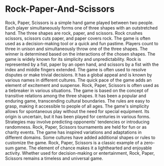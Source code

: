 # Rock-Paper-And-Scissors
Rock, Paper, Scissors is a simple hand game played between two people.
Each player simultaneously forms one of three shapes with an outstretched hand.
The three shapes are rock, paper, and scissors.
Rock crushes scissors, scissors cuts paper, and paper covers rock.
The game is often used as a decision-making tool or a quick and fun pastime.
Players count to three in unison and simultaneously throw one of the three shapes.
The winner is determined based on the interactions of the chosen shapes.
The game is widely known for its simplicity and unpredictability.
Rock is represented by a fist, paper by an open hand, and scissors by a fist with the index and middle fingers extended.
The game is often used to resolve disputes or make trivial decisions.
It has a global appeal and is known by various names in different cultures.
The quick pace of the game adds an element of excitement and suspense.
Rock, Paper, Scissors is often used as a tiebreaker in various situations.
The game is based on the concept of transitive relations among the three shapes.
It has been a popular and enduring game, transcending cultural boundaries.
The rules are easy to grasp, making it accessible to people of all ages.
The game's simplicity allows for spontaneous play without the need for special equipment.
Its origin is uncertain, but it has been played for centuries in various forms.
Strategies may involve predicting opponents' tendencies or introducing randomness.
Rock, Paper, Scissors tournaments are held for fun or as charity events.
The game has inspired variations and adaptations in different domains.
Some cultures have added additional shapes or rules to customize the game.
Rock, Paper, Scissors is a classic example of a zero-sum game.
The element of chance makes it a lighthearted and enjoyable activity.
Whether used for decision-making or entertainment, Rock, Paper, Scissors remains a timeless and universal game.
